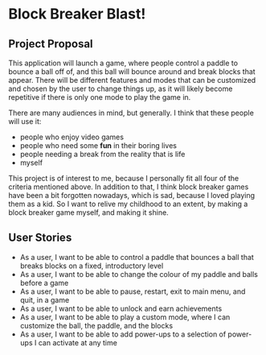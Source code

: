 # Block Breaker Blast!

## Project Proposal

This application will launch a game, where people control a paddle to bounce a ball off of, and this ball
will bounce around and break blocks that appear. There will be different features and modes that can be 
customized and chosen by the user to change things up, as it will likely become repetitive if there is only 
one mode to play the game in.

There are many audiences in mind, but generally. I think that these people will use it:
- people who enjoy video games
- people who need some **fun** in their boring lives
- people needing a break from the reality that is life
- myself

This project is of interest to me, because I personally fit all four of the criteria mentioned above. In addition
to that, I think block breaker games have been a bit forgotten nowadays, which is sad, because I loved playing them
as a kid. So I want to relive my childhood to an extent, by making a block breaker game myself, and making it shine.

## User Stories

- As a user, I want to be able to control a paddle that bounces a ball that breaks blocks on a fixed, introductory
level
- As a user, I want to be able to change the colour of my paddle and balls before a game
- As a user, I want to be able to pause, restart, exit to main menu, and quit, in a game
- As a user, I want to be able to unlock and earn achievements
- As a user, I want to be able to play a custom mode, where I can customize the ball, the paddle, and the blocks
- As a user, I want to be able to add power-ups to a selection of power-ups I can activate at any time
